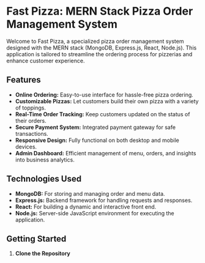 # Fast Pizza: MERN Stack Pizza Order Management System

Welcome to Fast Pizza, a specialized pizza order management system designed with the MERN stack (MongoDB, Express.js, React, Node.js). This application is tailored to streamline the ordering process for pizzerias and enhance customer experience.

## Features

- **Online Ordering:** Easy-to-use interface for hassle-free pizza ordering.
- **Customizable Pizzas:** Let customers build their own pizza with a variety of toppings.
- **Real-Time Order Tracking:** Keep customers updated on the status of their orders.
- **Secure Payment System:** Integrated payment gateway for safe transactions.
- **Responsive Design:** Fully functional on both desktop and mobile devices.
- **Admin Dashboard:** Efficient management of menu, orders, and insights into business analytics.

## Technologies Used

- **MongoDB:** For storing and managing order and menu data.
- **Express.js:** Backend framework for handling requests and responses.
- **React:** For building a dynamic and interactive front end.
- **Node.js:** Server-side JavaScript environment for executing the application.

## Getting Started

1. **Clone the Repository**
